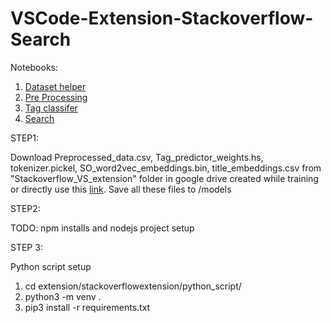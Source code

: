 # VSCode-Extension-Stackoverflow-Search
Notebooks:
1) [Dataset helper](https://www.kaggle.com/arpit2601/datacollection)
2) [Pre Processing](https://colab.research.google.com/drive/16Hne2n4jbcgw0uEyPzeVTllp4QG9NXtE?usp=sharing)
3) [Tag classifer](https://colab.research.google.com/drive/1-O_I5m2i__G00_p70Q0XMuFGyv135dFk?usp=sharing)
4) [Search](https://drive.google.com/file/d/182V2dtAUlGq2V8ILmrYyMBkZ-0mYr4dD/view?usp=sharing)

STEP1:

Download Preprocessed_data.csv, Tag_predictor_weights.hs, tokenizer.pickel, SO_word2vec_embeddings.bin, title_embeddings.csv from "Stackoverflow_VS_extension" folder in google drive created while training or directly use this [link](https://drive.google.com/drive/folders/1d12VLLcy-Y1g_wWS0Zbtvb0SsUUQSb8J?usp=sharing). Save all these files to /models

STEP2:

TODO: npm installs and nodejs project setup

STEP 3:

Python script setup
1) cd extension/stackoverflowextension/python_script/
2) python3 -m venv .
3) pip3 install -r requirements.txt